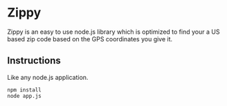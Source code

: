# Zippy

Zippy is an easy to use node.js library which is optimized to find your a US based zip code based on the GPS coordinates you give it.

## Instructions

Like any node.js application.

    npm install
    node app.js

